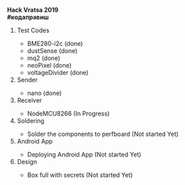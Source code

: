 <b>Hack Vratsa 2019</b>
</br>
<b>#кодаправиш</b>
<ol>
  <li>Test Codes</li>
   <ul>
     <li>BME280-i2c (done)</li>
     <li>dustSense (done)</li>
     <li>mq2 (done)</li>
     <li>neoPixel (done) </li>
     <li>voltageDivider (done) </li>
   </ul>
  <li>Sender</li>
  <ul>
     <li>nano (done)</li>
   </ul>
   <li>Receiver</li>
  <ul>
     <li>NodeMCU8266 (In Progress)</li>
   </ul>
   <li>Soldering</li>
  <ul>
     <li>Solder the components to perfboard (Not started Yet)</li>
   </ul>
  <li>Android App</li>
  <ul>
     <li>Deploying Android App (Not started Yet)</li>
   </ul>
   <li>Design</li>
  <ul>
     <li>Box full with secrets (Not started Yet)</li>
   </ul>
</ol>
